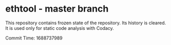 # ethtool - master branch

This repository contains frozen state of the repository.
Its history is cleared. It is used only for static code
analysis with Codacy.

Commit Time: 1688737989